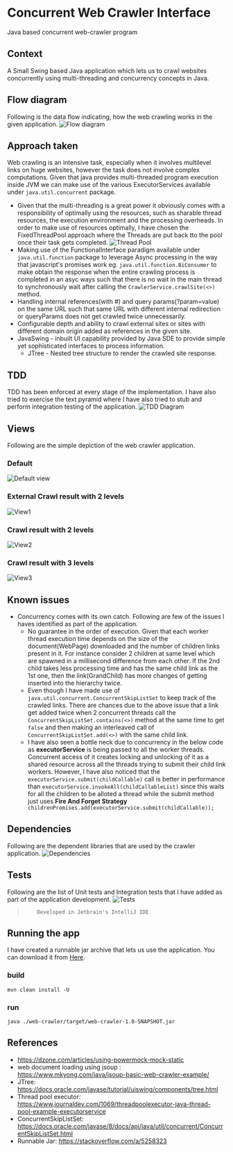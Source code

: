 # Concurrent Web Crawler Interface
Java based concurrent web-crawler program
## Context
A Small Swing based Java application which lets us to crawl websites concurrently using multi-threading and concurrency concepts in Java.
## Flow diagram
Following is the data flow indicating, how the web crawling works in the given application.
![Flow diagram](./images/SimpleWebCrawlerFlow.png)

## Approach taken
Web crawling is an intensive task, especially when it involves multilevel links on huge websites, however the task does not involve complex computations. Given that java provides multi-threaded program execution inside JVM we can make use of the various ExecutorServices available under `java.util.concurrent` package. 
- Given that the multi-threading is a great power it obviously comes with a responsibility of optimally using the resources, such as sharable thread resources, the execution environment and the processing overheads. In order to make use of resources optimally, I have chosen the FixedThreadPool approach where the Threads are put back tto the pool once their task gets completed.
![Thread Pool](./images/thread-pool.png)
- Making use of the FunctionalInterface paradigm available under `java.util.function` package to leverage Async processing in the way that javascript's promises work eg. `java.util.function.BiConsumer` to make obtain the response when the entire crawling process is completed in an asyc ways such that there is no wait in the main thread to synchronously wait after calling the `CrawlerService.crawlSite(<>)` method.
- Handling internal references(with #) and query params(?param=value) on the same URL such that same URL with different internal redirection or queryParams does not get crawled twice unnecessarily.
- Configurable depth and ability to crawl external sites or sites with different domain origin added as references in the given site.
- JavaSwing - inbuilt UI capability provided by Java SDE to provide simple yet sophisticated interfaces to process information.
    - JTree - Nested tree structure to render the crawled site response.

## TDD 
TDD has been enforced at every stage of the implementation. I have also tried to exercise the text pyramid where I have also tried to stub and perform integration testing of the application.
![TDD Diagram](./images/red-green-refactor.png)

## Views
Following are the simple depiction of the web crawler application.
### Default
![Default view](./images/default-view.png)

### External Crawl result with 2 levels
![View1](./images/2-level-external-enabled.png)

### Crawl result with 2 levels
![View2](./images/2-level-external-disabled.png)

### Crawl result with 3 levels
![View3](./images/3-level-external-disabled.png)

## Known issues
- Concurrency comes with its own catch. Following are few of the issues I haves identified as part of the application.
    - No guarantee in the order of execution. Given that each worker thread execution time depends on the size of the document(WebPage) downloaded and the number of children links present in it. For instance consider 2 children at same level which are spawned in a millisecond difference from each other. If the 2nd child takes less processing time and has the same child link as the 1st one, then the link(GrandChild) has more changes of getting inserted into the hierarchy twice.
    - Even though I have made use of `java.util.concurrent.ConcurrentSkipListSet` to keep track of the crawled links. There are chances due to the above issue that a link get added twice when 2 concurrent threads call the `ConcurrentSkipListSet.contains(<>)`  method at the same time to get `false` and then making an interleaved call of `ConcurrentSkipListSet.add(<>)` with the same child link.
    - I have also seen a bottle neck due to concurrency in the below code as **executorService** is being passed to all the worker threads. Concurrent access of it creates locking and unlocking of it as a shared resource across all the threads trying to submit their child link workers. However, I have also noticed that the `executorService.submit(childCallable)` call is better in performance than `executorService.invokeAll(childCallableList)` since this waits for all the children to be alloted a thread while the submit method just uses **Fire And Forget Strategy**
    ` childrenPromises.add(executorService.submit(childCallable));` 
    
## Dependencies
Following are the dependent libraries that are used by the crawler application.
![Dependencies](./images/dependencies.png)

## Tests
Following are the list of Unit tests and Integration tests that I have added as part of the application development.
![Tests](./images/tests.png)

>         Developed in Jetbrain's IntelliJ IDE

## Running the app
I have created a runnable jar archive that lets us use the application. You can download it from [Here](./web-crawler.jar).

### build
`mvn clean install -U`

### run
`java ./web-crawler/target/web-crawler-1.0-SNAPSHOT.jar`

## References
- https://dzone.com/articles/using-powermock-mock-static
- web document loading using jsoup : https://www.mkyong.com/java/jsoup-basic-web-crawler-example/
- JTree: https://docs.oracle.com/javase/tutorial/uiswing/components/tree.html
- Thread pool executor: https://www.journaldev.com/1069/threadpoolexecutor-java-thread-pool-example-executorservice
- ConcurrentSkipListSet: https://docs.oracle.com/javase/8/docs/api/java/util/concurrent/ConcurrentSkipListSet.html
- Runnable Jar: https://stackoverflow.com/a/5258323